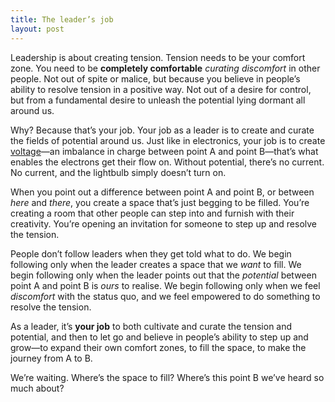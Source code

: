 ```yaml
---
title: The leader’s job
layout: post
---
```


Leadership is about creating tension. Tension needs to be your comfort zone. You need to be **completely comfortable** *curating discomfort* in other people. Not out of spite or malice, but because you believe in people’s ability to resolve tension in a positive way. Not out of a desire for control, but from a fundamental desire to unleash the potential lying dormant all around us.

Why? Because that’s your job. Your job as a leader is to create and curate the fields of potential around us. Just like in electronics, your job is to create [voltage](https://en.wikipedia.org/wiki/Voltage#Definition)—an imbalance in charge between point A and point B—that’s what enables the electrons get their flow on. Without potential, there’s no current. No current, and the lightbulb simply doesn’t turn on.

When you point out a difference between point A and point B, or between *here* and *there*, you create a space that’s just begging to be filled. You’re creating a room that other people can step into and furnish with their creativity. You’re opening an invitation for someone to step up and resolve the tension.

People don’t follow leaders when they get told what to do. We begin following only when the leader creates a space that we *want* to fill. We begin following only when the leader points out that the *potential* between point A and point B is *ours* to realise. We begin following only when we feel *discomfort* with the status quo, and we feel empowered to do something to resolve the tension.

As a leader, it’s **your job** to both cultivate and curate the tension and potential, and then to let go and believe in people’s ability to step up and grow—to expand their own comfort zones, to fill the space, to make the journey from A to B.

We’re waiting. Where’s the space to fill? Where’s this point B we’ve heard so much about?
